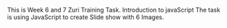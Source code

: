 This is Week 6 and 7 Zuri Training Task.
Introduction to javaScript 
The task is using JavaScript to create Slide show with 6 Images.



